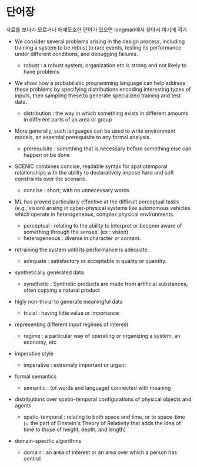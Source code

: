 # 단어장

자료를 보다가 모르거나 애매모호한 단어가 있으면 longman에서 찾아서 여기에 적기


- We consider several problems arising in the design process, including training a system to be robust to rare events, testing its performance under different conditions, and debugging failures.
  - robust : a robust system, organization etc is strong and not likely to have problems

- We show how a probabilistic programming language can help address these problems by specifying distributions encoding interesting types of inputs, then sampling these to generate specialized training and test data.
  - distribution : the way in which something exists in different amounts in different parts of an area or group

-  More generally, such languages can be used to write environment models, an essential prerequisite to any formal analysis.
   - prerequisite : something that is necessary before something else can happen or be done

- SCENIC combines concise, readable syntax for spatiotemporal relationships with the ability to declaratively impose hard and soft constraints over the scenario.
  - concise : short, with no unnecessary words

- ML has proved particularly effective at the difficult perceptual tasks (e.g., vision) arising in cyber-physical systems like autonomous vehicles which operate in heterogeneous, complex physical environments.
  - perceptual : relating to the ability to interpret or become aware of something through the senses. (ex : vision)
  - heterogeneous : diverse in character or content.

- retraining the system until its performance is adequate.
  - adequate : satisfactory or acceptable in quality or quantity.

- synthetically generated data
  - synethetic : Synthetic products are made from artificial substances, often copying a natural product

- higly non-trivial to generate meaningful data
  - trivial : having little value or importance

- representing different input regimes of interest
  - regime : a particular way of operating or organizing a system, an economy, etc

- imperative style
  - imperative : extremely important or urgent

- formal semantics
  - semantic : (of words and language) connected with meaning

- distributions over spatio-temporal configurations of physical objects and agents
  - spatio-temporal : relating to both space and time, or to space-time (= the part of Einstein's Theory of Relativity that adds the idea of time to those of height, depth, and length)

- domain-specific algorithms
  - domain : an area of interest or an area over which a person has control

